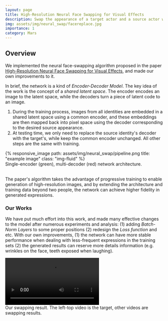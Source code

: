 ```yaml
---
layout: page
title: High-Resolution Neural Face Swapping for Visual Effects
description: Swap the appearance of a target actor and a source actor while maintaining the target actor’s performance using deep neural network.
img: assets/img/neural_swap/facereplace.jpg
importance: 1
category: Mars
---
```


## Overview

We implemented the neural face-swapping algorithm proposed in the paper [High-Resolution Neural Face Swapping for Visual Effects](https://studios.disneyresearch.com/2020/06/29/high-resolution-neural-face-swapping-for-visual-effects/), and made our own improvements to it.

In brief, the network is a kind of *Encoder-Decoder Model*. The key idea of the work is the concept of a *shared  latent space*. The encoder encodes an image to the latent space, while the decoders turn a piece of latent code to an image. 

1. During the training process, images from all identities are embedded in a shared latent space using a common encoder, and these embeddings are then mapped back into pixel space using the decoder corresponding to the desired source appearance. 
2. At testing time, we only need to replace the source identity's decoder with the target's, while keep the common encoder unchanged. All other steps are the same with training.

<div class="row">
    <div class="col-sm mt-3 mt-md-0">
        {% responsive_image path: assets/img/neural_swap/pipeline.png title: "example image" class: "img-fluid" %}
    </div>
</div>
<div class="caption">
    Single-encoder (green), multi-decoder (red) network architecture. 
</div>
<br/>

The paper's algorithm takes the advantage of progressive training to enable generation of high-resolution images, and by extending the architecture and training data beyond two people, the network can achieve higher fidelity in generated expressions.



### Our Works

We have put much effort into this work, and made many effective changes to the model after numerous experiments and analysis: (1) adding *Batch-Norm Layers* to some proper positions (2) redesign the *Loss function* and etc. With our own improvements, (1) the network can have more stable performance when dealing with less-frequent expressions in the training sets (2) the generated results can reserve more details information (e.g. wrinkles on the face, teeth exposed when laughing).

<div class="row">
    <div class="col-sm mt-3 mt-md-0">
        <video controls>
        	<source src="assets/img/neural_swap/FaceSwap.mp4" type="video/mp4">
        </video>
</div>
<div class="caption">
    Our swapping result. The left-top video is the target, other videos are swapping results.
</div>


